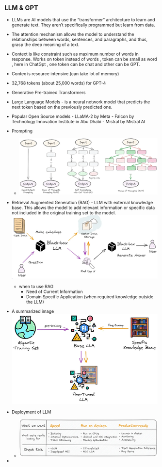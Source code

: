 ## LLM & GPT
-   LLMs are AI models that use the “transformer” architecture to learn and generate text. They aren’t specifically programmed but learn from data.
-    The attention mechanism allows the model to understand the relationships between words, sentences, and paragraphs, and thus, grasp the deep meaning of a text.
-    Context is like constraint such as maximum number of words in response. Works on token instead of words , token can be small as word , here in ChatGpt , one token can be chat and other can be GPT.
-    Contex is resource intensive.(can take lot of memory)
-    32,768 tokens (about 25,000 words) for GPT-4 
-    Generative Pre-trained Transformers
-    Large Language Models - is a neural network model that predicts the next token based on the previously predicted one. 
-    Popular Open Source models
                - LLaMA-2 by Meta
                - Falcon by Technology Innovation Institute in Abu Dhabi
                - Mistral by Mistral AI
- Prompting
    - ![alt text](image.png)
- Retrieval Augmented Generation (RAG) - LLM with external knowledge base.
This allows the model to add relevant information or specific data not included in the original training set to the model.
![alt text](image-1.png)

    - when to use RAG
      - Need of Current Information
      - Domain Specific Application (when required knowledge outside the LLM)
- A summarized image
    ![alt text](image-2.png)
  
- Deployment of LLM
  - ![alt text](image-3.png)

- 